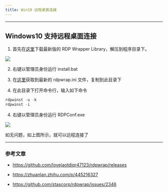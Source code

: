 ```yaml
---
title: Win10 远程桌面连接
---
```


---

## Windows10 支持远程桌面连接

1. 首先在[这里](https://github.com/stascorp/rdpwrap/releases)下载最新版的 RDP Wrapper Library，解压到程序目录下。

![](https://pic2.zhimg.com/80/v2-3c478f9315809399348186683cfc4c29_720w.webp)

2. 右键以管理员身份运行 install.bat

3. 在[这里](https://github.com/sebaxakerhtc/rdpwrap.ini)获取到最新的 rdpwrap.ini 文件，复制到此目录下

4. 在此目录下打开命令行，输入如下命令

```powershell
rdpwinst -u -k
rdpwinst -i
```

4. 右键以管理员身份运行 RDPConf.exe

![](https://pic3.zhimg.com/80/v2-b4858462e722ad9591c5b1a855b9fb12_720w.webp)

如无问题，如上图所示，就可以远程连接了

---

### 参考文章

- https://github.com/loyejaotdiqr47123/rdpwrap/releases

- https://zhuanlan.zhihu.com/p/445216327

- https://github.com/stascorp/rdpwrap/issues/2346
